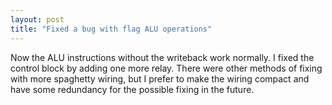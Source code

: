 ```yaml
---
layout: post
title: "Fixed a bug with flag ALU operations"
---
```



Now the ALU instructions without the writeback work normally.
I fixed the control block by adding one more relay.
There were other methods of fixing with more spaghetty wiring, but I prefer to make the wiring compact and have some redundancy for the possible fixing in the future.

